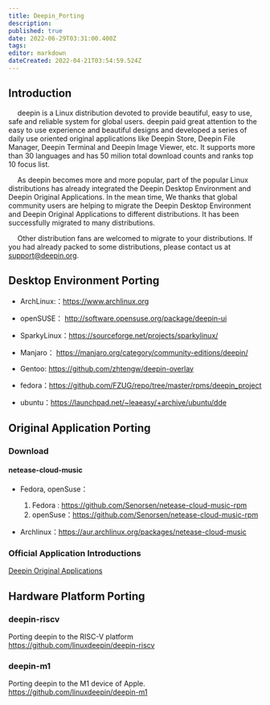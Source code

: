 ```yaml
---
title: Deepin_Porting
description: 
published: true
date: 2022-06-29T03:31:00.400Z
tags: 
editor: markdown
dateCreated: 2022-04-21T03:54:59.524Z
---
```


## Introduction

&emsp; deepin is a Linux distribution devoted to provide beautiful, easy to use, safe and reliable system for global users. deepin paid great attention to the easy to use experience and beautiful designs and developed a series of daily use oriented original applications like Deepin Store, Deepin File Manager, Deepin Terminal and Deepin Image Viewer, etc. It supports more than 30 languages and has 50 milion total download counts and ranks top 10 focus list.

&emsp; As deepin becomes more and more popular, part of the popular Linux distributions has already integrated the Deepin Desktop Environment and Deepin Original Applications. In the mean time, We thanks that global community users are helping to migrate the Deepin Desktop Environment and Deepin Original Applications to different distributions. It has been successfully migrated to many distributions.

&emsp; Other distribution fans are welcomed to migrate to your distributions. If you had already packed to some distributions, please contact us at support@deepin.org.

## Desktop Environment Porting

- ArchLinux:：<https://www.archlinux.org>

- openSUSE： <http://software.opensuse.org/package/deepin-ui>

- SparkyLinux：<https://sourceforge.net/projects/sparkylinux/>

- Manjaro： <https://manjaro.org/category/community-editions/deepin/>

- Gentoo: <https://github.com/zhtengw/deepin-overlay>

- fedora：<https://github.com/FZUG/repo/tree/master/rpms/deepin_project>

- ubuntu：<https://launchpad.net/~leaeasy/+archive/ubuntu/dde>

## Original Application Porting

### Download
#### netease-cloud-music
* Fedora, openSuse：

  1. Fedora : https://github.com/Senorsen/netease-cloud-music-rpm
  2. openSuse：https://github.com/Senorsen/netease-cloud-music-rpm

* Archlinux：https://aur.archlinux.org/packages/netease-cloud-music
  

### Official Application Introductions

[Deepin Original Applications](https://www.deepin.org/en/original/deepin-installer/)

## Hardware Platform Porting
### deepin-riscv
Porting deepin to the RISC-V platform
https://github.com/linuxdeepin/deepin-riscv
### deepin-m1
Porting deepin to the M1 device of Apple.
https://github.com/linuxdeepin/deepin-m1

